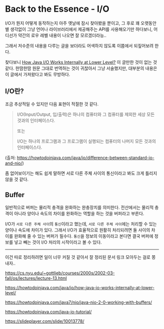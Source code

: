 # Back to the Essence - I/O

I/O가 뭔지 어떻게 동작하는지 아주 옛날에 잠시 찾아봤을 뿐이고, 그 후로 꽤 오랫동안 별 생각없이 그냥 언어나 라이브러리에서 제공해주는 API를 사용해오기만 하다보니, 어디선가 약간의 로우 레벨 내용이 나오면 잘 모르겠더라능..

그래서 저수준의 내용을 다루는 글을 보더라도 어색하지 않도록 이쯤에서 되짚어보려 한다.

찾다보니 [How Java I/O Works Internally at Lower Level?](https://howtodoinjava.com/java/io/how-java-io-works-internally-at-lower-level/) 이 글만한 것이 없는 것 같다. 한땀한땀 원문 그대로 번역하는 것이 귀찮아서 그냥 서술했지만, 대부분의 내용은 이 글에서 가져왔다고 봐도 무방하다.

## I/O란?

조금 추상적일 수 있지만 다음 표현이 적절한 것 같다.

>I/O(Input/Output, 입/출력)은 하나의 컴퓨터와 그 컴퓨터를 제외한 세상 모든 것과의 인터페이스다.
>
>또는
>
>I/O는 하나의 프로그램과 그 프로그램이 실행되는 컴퓨터의 나머지 모든 것과의 인터페이스다.

(출처: https://howtodoinjava.com/java/io/difference-between-standard-io-and-nio/)

좀 없어보이기는 해도 쉽게 말하면 서로 다른 주체 사이의 통신이라고 봐도 크게 틀리지 않을 것 같다.

## Buffer

일반적으로 버퍼는 물리적 충격을 완화하는 완충장치를 의미한다. 전산에서는 물리적 충격이 아니라 양이나 속도의 차이를 완화하는 역할을 하는 것을 버퍼라고 부른다.

I/O가 `서로 다른 주체 사이`의 `통신`이라고 했는데, `서로 다른 주체 사이`에는 처리할 수 있는 양이나 속도에 차이가 있다. 그래서 I/O가 효율적으로 원활히 처리되려면 둘 사이의 차이를 완화해 줄 수 있는 버퍼가 필수다. `통신`을 정보의 이동이라고 본다면 결국 버퍼에 정보를 넣고 빼는 것이 I/O 처리의 시작이라고 볼 수 있다.

----

이건 따로 정리하려면 일이 너무 커질 것 같아서 잘 정리된 문서 링크 모아두는 걸로 쫑내자..

https://cs.nyu.edu/~gottlieb/courses/2000s/2002-03-fall/os/lectures/lecture-13.html

https://howtodoinjava.com/java/io/how-java-io-works-internally-at-lower-level/

https://howtodoinjava.com/java7/nio/java-nio-2-0-working-with-buffers/

https://howtodoinjava.com/java-io-tutorial/

https://slideplayer.com/slide/10013778/



